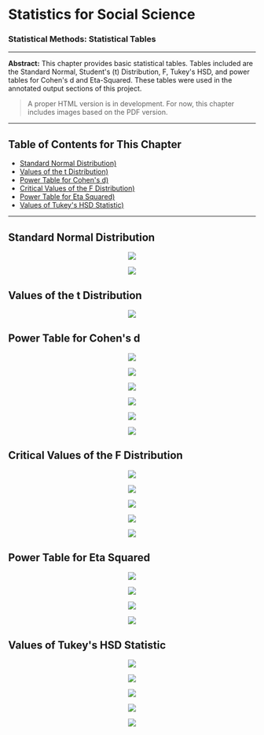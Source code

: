 # Statistics for Social Science

### Statistical Methods: Statistical Tables

---

**Abstract:** This chapter provides basic statistical tables. Tables included are the Standard Normal, Student's (t) Distribution, F, Tukey's HSD, and power tables for Cohen's d and Eta-Squared. These tables were used in the annotated output sections of this project.

> A proper HTML version is in development. For now, this chapter includes images based on the PDF version.

---

## Table of Contents for This Chapter

- [Standard Normal Distribution)](#standard-normal-distribution)
- [Values of the t Distribution)](#values-of-the-t-distribution)
- [Power Table for Cohen's d)](#power-table-for-cohens-d)
- [Critical Values of the F Distribution)](#critical-values-of-the-f-distribution)
- [Power Table for Eta Squared)](#power-table-for-eta-squared)
- [Values of Tukey's HSD Statistic)](#values-of-tukeys-hsd-statistic)

---

## Standard Normal Distribution

<p align="center"><kbd><img src="page3.png"></kbd></p>
<p align="center"><kbd><img src="page4.png"></kbd></p>

## Values of the t Distribution

<p align="center"><kbd><img src="page5.png"></kbd></p>

## Power Table for Cohen's d

<p align="center"><kbd><img src="page6.png"></kbd></p>
<p align="center"><kbd><img src="page7.png"></kbd></p>
<p align="center"><kbd><img src="page8.png"></kbd></p>
<p align="center"><kbd><img src="page9.png"></kbd></p>
<p align="center"><kbd><img src="page10.png"></kbd></p>
<p align="center"><kbd><img src="page11.png"></kbd></p>

## Critical Values of the F Distribution

<p align="center"><kbd><img src="page12.png"></kbd></p>
<p align="center"><kbd><img src="page13.png"></kbd></p>
<p align="center"><kbd><img src="page14.png"></kbd></p>
<p align="center"><kbd><img src="page15.png"></kbd></p>
<p align="center"><kbd><img src="page16.png"></kbd></p>

## Power Table for Eta Squared

<p align="center"><kbd><img src="page17.png"></kbd></p>
<p align="center"><kbd><img src="page18.png"></kbd></p>
<p align="center"><kbd><img src="page19.png"></kbd></p>
<p align="center"><kbd><img src="page20.png"></kbd></p>

## Values of Tukey's HSD Statistic

<p align="center"><kbd><img src="page21.png"></kbd></p>
<p align="center"><kbd><img src="page22.png"></kbd></p>
<p align="center"><kbd><img src="page23.png"></kbd></p>
<p align="center"><kbd><img src="page24.png"></kbd></p>
<p align="center"><kbd><img src="page25.png"></kbd></p>
